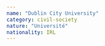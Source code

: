 ```yaml
---
name: "Dublin City University"
category: civil-society
nature: "Université"
nationality: IRL
---
```

